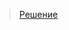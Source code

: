 > [Решение](https://oauth.vk.com/authorize?client_id=51744416&display=page&redirect_uri=http://127.0.0.1:5500/19-20/19.html&scope=offline&response_type=token)
